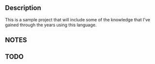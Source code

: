 ## Description

This is a sample project that will include some of the knowledge that I've gained through the years using this language.

## NOTES

## TODO
